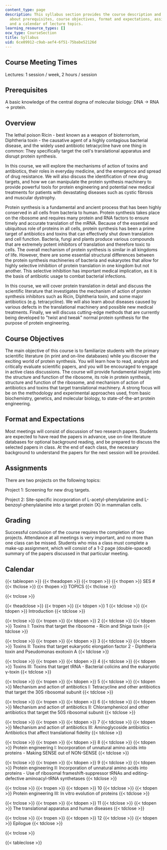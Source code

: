 ```yaml
---
content_type: page
description: This syllabus section provides the course description and information
  about prerequisites, course objectives, format and expectations, assignments, grading,
  and a calendar of lecture topics.
learning_resource_types: []
ocw_type: CourseSection
title: Syllabus
uid: 6ce09912-c9ab-aef4-6f51-75babe52126d
---
```


Course Meeting Times
--------------------

Lectures: 1 session / week, 2 hours / session

Prerequisites
-------------

A basic knowledge of the central dogma of molecular biology: DNA → RNA → protein.

Overview
--------

The lethal poison Ricin - best known as a weapon of bioterrorism, Diphtheria toxin - the causative agent of a highly contagious bacterial disease, and the widely used antibiotic tetracycline have one thing in common: They specifically target the cell's translational apparatus and disrupt protein synthesis.

In this course, we will explore the mechanisms of action of toxins and antibiotics, their roles in everyday medicine, and the emergence and spread of drug resistance. We will also discuss the identification of new drug targets, and how we can manipulate the protein synthesis machinery to provide powerful tools for protein engineering and potential new medical treatments for patients with devastating diseases such as cystic fibrosis and muscular dystrophy.

Protein synthesis is a fundamental and ancient process that has been highly conserved in all cells from bacteria to human. Protein synthesis takes place on the ribosome and requires many protein and RNA factors to ensure timely and accurate translation of the mRNA. Because of the essential and ubiquitous role of proteins in all cells, protein synthesis has been a prime target of antibiotics and toxins that can effectively shut down translation and cell function. Bacteria, fungi and plants produce various compounds that are extremely potent inhibitors of translation and therefore toxic to cells. The overall mechanism of protein synthesis is similar in all kingdoms of life. However, there are some essential structural differences between the protein synthesis machineries of bacteria and eukaryotes that allow for highly selective inhibition of protein translation in one kingdom but not another. This selective inhibition has important medical implication, as it is the basis of antibiotic usage to combat bacterial infections.

In this course, we will cover protein translation in detail and discuss the scientific literature that investigates the mechanism of action of protein synthesis inhibitors such as Ricin, Diphtheria toxin, and some major antibiotics (e.g. tetracycline). We will also learn about diseases caused by various defects in the translational machinery and possible new medical treatments. Finally, we will discuss cutting-edge methods that are currently being developed to "twist and tweak" normal protein synthesis for the purpose of protein engineering.

Course Objectives
-----------------

The main objective of this course is to familiarize students with the primary scientific literature (in print and on-line databases) while you discover the exciting world of protein synthesis. You will learn how to read, analyze and critically evaluate scientific papers, and you will be encouraged to engage in active class discussions. The course will provide fundamental insight into the structure and function of the ribosome, its role in protein synthesis, structure and function of the ribosome, and mechanism of action of antibiotics and toxins that target translational machinery. A strong focus will be on the methodology and experimental approaches used, from basic biochemistry, genetics, and molecular biology, to state-of-the-art protein engineering.

Format and Expectations
-----------------------

Most meetings will consist of discussion of two research papers. Students are expected to have read the papers in advance, use on-line literature databases for optional background reading, and be prepared to discuss the selected papers in class. At the end of each class, the necessary background to understand the papers for the next session will be provided.

Assignments
-----------

There are two projects on the following topics:

Project 1: Screening for new drug targets.

Project 2: Site-specific incorporation of L-acetyl-phenylalanine and L-benzoyl-phenylalanine into a target protein (X) in mammalian cells.

Grading
-------

Successful conclusion of the course requires the completion of two projects. Attendance at all meetings is very important, and no more than one class can be missed. Students who miss a class must complete a make-up assignment, which will consist of a 1-2 page (double-spaced) summary of the papers discussed in that particular meeting.

Calendar
--------

{{< tableopen >}}
{{< theadopen >}}
{{< tropen >}}
{{< thopen >}}
SES #
{{< thclose >}}
{{< thopen >}}
TOPICS
{{< thclose >}}

{{< trclose >}}

{{< theadclose >}}
{{< tropen >}}
{{< tdopen >}}
1
{{< tdclose >}}
{{< tdopen >}}
Introduction
{{< tdclose >}}

{{< trclose >}}
{{< tropen >}}
{{< tdopen >}}
2
{{< tdclose >}}
{{< tdopen >}}
Toxins I: Toxins that target the ribosome - Ricin and Shiga toxin
{{< tdclose >}}

{{< trclose >}}
{{< tropen >}}
{{< tdopen >}}
3
{{< tdclose >}}
{{< tdopen >}}
Toxins II: Toxins that target eukaryotic elongation factor 2 - Diphtheria toxin and Pseudomonas exotoxin A
{{< tdclose >}}

{{< trclose >}}
{{< tropen >}}
{{< tdopen >}}
4
{{< tdclose >}}
{{< tdopen >}}
Toxins III: Toxins that target tRNA - Bacterial colicins and the eukaryotic γ-toxin
{{< tdclose >}}

{{< trclose >}}
{{< tropen >}}
{{< tdopen >}}
5
{{< tdclose >}}
{{< tdopen >}}
Mechanism and action of antibiotics I: Tetracycline and other antibiotics that target the 30S ribosomal subunit
{{< tdclose >}}

{{< trclose >}}
{{< tropen >}}
{{< tdopen >}}
6
{{< tdclose >}}
{{< tdopen >}}
Mechanism and action of antibiotics II: Chloramphenicol and other antibiotics that target the 50S ribosomal subunit
{{< tdclose >}}

{{< trclose >}}
{{< tropen >}}
{{< tdopen >}}
7
{{< tdclose >}}
{{< tdopen >}}
Mechanism and action of antibiotics III: Aminoglycoside antibiotics - Antibiotics that affect translational fidelity
{{< tdclose >}}

{{< trclose >}}
{{< tropen >}}
{{< tdopen >}}
8
{{< tdclose >}}
{{< tdopen >}}
Protein engineering I: Incorporation of unnatural amino acids into proteins - Making SENSE out of NON-SENSE
{{< tdclose >}}

{{< trclose >}}
{{< tropen >}}
{{< tdopen >}}
9
{{< tdclose >}}
{{< tdopen >}}
Protein engineering II: Incorporation of unnatural amino acids into proteins - Use of ribosomal frameshift-suppressor tRNAs and editing-defective aminoacyl-tRNA synthetases
{{< tdclose >}}

{{< trclose >}}
{{< tropen >}}
{{< tdopen >}}
10
{{< tdclose >}}
{{< tdopen >}}
Protein engineering III: In vitro evolution of proteins
{{< tdclose >}}

{{< trclose >}}
{{< tropen >}}
{{< tdopen >}}
11
{{< tdclose >}}
{{< tdopen >}}
The translational apparatus and human diseases
{{< tdclose >}}

{{< trclose >}}
{{< tropen >}}
{{< tdopen >}}
12
{{< tdclose >}}
{{< tdopen >}}
Epilogue
{{< tdclose >}}

{{< trclose >}}

{{< tableclose >}}